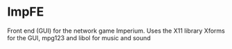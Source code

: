 ImpFE
=====

Front end (GUI) for the network game Imperium. Uses the X11 library Xforms for the GUI, mpg123 and libol for music and sound
